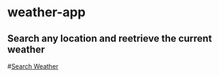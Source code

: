 # weather-app

## Search any location and reetrieve the current weather

#[Search Weather](https://blairweather.herokuapp.com/)
